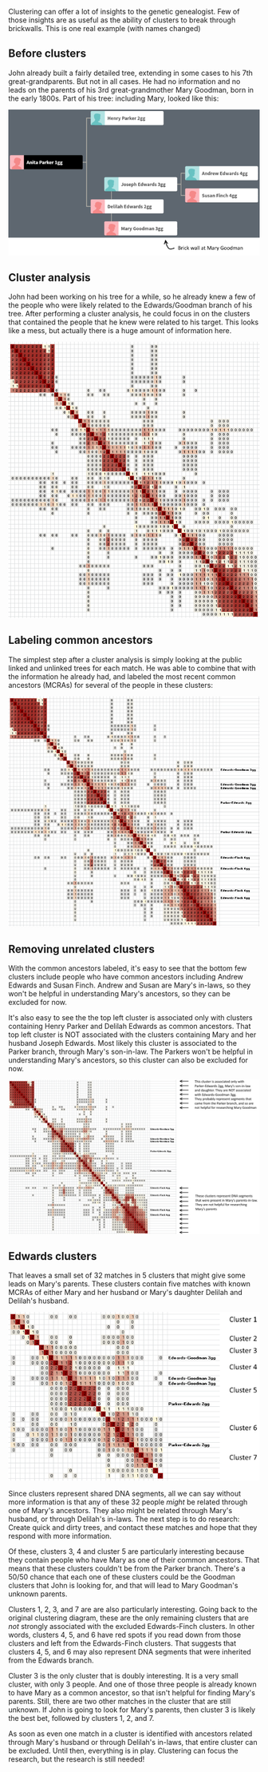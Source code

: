 Clustering can offer a lot of insights to the genetic genealogist. Few of those insights are as useful as the ability of clusters to break through brickwalls. This is one real example (with names changed)

## Before clusters

John already built a fairly detailed tree, extending in some cases to his 7th great-grandparents. But not in all cases. He had no information and no leads on the parents of his 3rd great-grandmother Mary Goodman, born in the early 1800s. Part of his tree: including Mary, looked like this:

![Mary Goodman tree](examples/goodman-brickwall-tree.png) 

## Cluster analysis

John had been working on his tree for a while, so he already knew a few of the people who were likely related to the Edwards/Goodman branch of his tree. After performing a cluster analysis, he could focus in on the clusters that contained the people that he knew were related to his target. This looks like a mess, but actually there is a huge amount of information here.

![Mary Goodman clusters unlabeled](examples/goodman-brickwall-clusters-unlabeled.png) 

## Labeling common ancestors

The simplest step after a cluster analysis is simply looking at the public linked and unlinked trees for each match. He was able to combine that with the information he already had, and labeled the most recent common ancestors (MCRAs) for several of the people in these clusters:

![Mary Goodman clusters labeled](examples/goodman-brickwall-clusters-labeled.png) 

## Removing unrelated clusters

With the common ancestors labeled, it's easy to see that the bottom few clusters include people who have common ancestors including Andrew Edwards and Susan Finch. Andrew and Susan are Mary's in-laws, so they won't be helpful in understanding Mary's ancestors, so they can be excluded for now.

It's also easy to see the the top left cluster is associated only with clusters containing Henry Parker and Delilah Edwards as common ancestors. That top left cluster is NOT associated with the clusters containing Mary and her husband Joseph Edwards. Most likely this cluster is associated to the Parker branch, through Mary's son-in-law. The Parkers won't be helpful in understanding Mary's ancestors, so this cluster can also be excluded for now.

![Mary Goodman clusters outliers](examples/goodman-brickwall-clusters-outliers.png) 

## Edwards clusters

That leaves a small set of 32 matches in 5 clusters that might give some leads on Mary's parents. These clusters contain five matches with known MCRAs of either Mary and her husband or Mary's daughter Delilah and Delilah's husband.

![Edwards and Goodman clusters](examples/goodman-brickwall-clusters-numbered.png) 

Since clusters represent shared DNA segments, all we can say without more information is that any of these 32 people _might_ be related through one of Mary's ancestors. They also might be related through Mary's husband, or through Delilah's in-laws. The next step is to do research: Create quick and dirty trees, and contact these matches and hope that they respond with more information.

Of these, clusters 3, 4 and cluster 5 are particularly interesting because they contain people who have Mary as one of their common ancestors. That means that these clusters couldn't be from the Parker branch. There's a 50/50 chance that each one of these clusters could be the Goodman clusters that John is looking for, and that will lead to Mary Goodman's unknown parents.

Clusters 1, 2, 3, and 7 are are also particularly interesting. Going back to the original clustering diagram, these are the only remaining clusters that are _not_ strongly associated with the excluded Edwards-Finch clusters. In other words, clusters 4, 5, and 6 have red spots if you read down from those clusters and left from the Edwards-Finch clusters. That suggests that clusters 4, 5, and 6 may also represent DNA segments that were inherited from the Edwards branch.

Cluster 3 is the only cluster that is doubly interesting. It is a very small cluster, with only 3 people. And one of those three people is already known to have Mary as a common ancestor, so that isn't helpful for finding Mary's parents. Still, there are two other matches in the cluster that are still unknown. If John is going to look for Mary's parents, then cluster 3 is likely the best bet, followed by clusters 1, 2, and 7.

As soon as even one match in a cluster is identified with ancestors related through Mary's husband or through Delilah's in-laws, that entire cluster can be excluded. Until then, everything is in play. Clustering can focus the research, but the research is still needed!